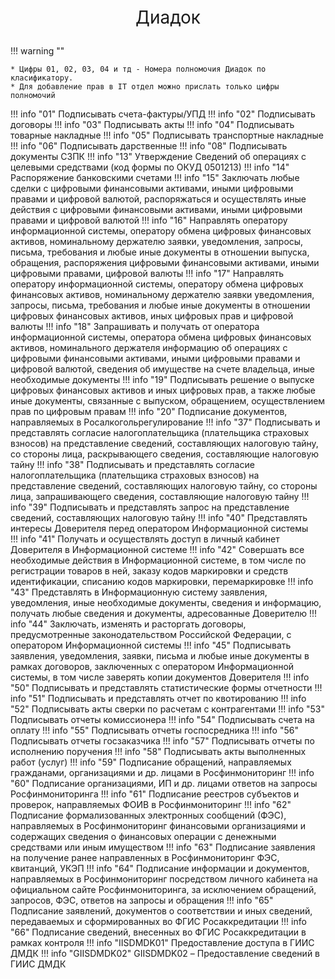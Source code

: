 
<p style="font-size:2.0em;text-align: center">
Диадок
</p>


!!! warning ""

    * Цифры 01, 02, 03, 04 и тд - Номера полномочия Диадок по класификатору.
    * Для добавление прав в IT отдел можно прислать только цифры полномочий


!!! info "01"
    Подписывать счета-фактуры/УПД
!!! info "02"
    Подписывать договоры
!!! info "03"
    Подписывать акты
!!! info "04"
    Подписывать товарные накладные
!!! info "05"
    Подписывать транспортные накладные
!!! info "06"
    Подписывать дарственные
!!! info "08"
    Подписывать документы СЗПК
!!! info "13"
    Утверждение Сведений об операциях с целевыми средствами (код формы по ОКУД 0501213)
!!! info "14"
    Распоряжение банковскими счетами
!!! info "15"
    Заключать любые сделки с цифровыми финансовыми активами, иными цифровыми правами и цифровой валютой, распоряжаться и осуществлять иные действия с цифровыми финансовыми активами, иными цифровыми правами и цифровой валютой
!!! info "16"
    Направлять оператору информационной системы, оператору обмена цифровых финансовых активов, номинальному держателю заявки, уведомления, запросы, письма, требования и любые иные документы в отношении выпуска, обращения, распоряжения цифровыми финансовыми активами, иными цифровыми правами, цифровой валюты
!!! info "17"
    Направлять оператору информационной системы, оператору обмена цифровых финансовых активов, номинальному держателю заявки уведомления, запросы, письма, требования и любые иные документы в отношении цифровых финансовых активов, иных цифровых прав и цифровой валюты
!!! info "18"
    Запрашивать и получать от оператора информационной системы, оператора обмена цифровых финансовых активов, номинального держателя информацию об операциях с цифровыми финансовыми активами, иными цифровыми правами и цифровой валютой, сведения об имуществе на счете владельца, иные необходимые документы
!!! info "19"
    Подписывать решение о выпуске цифровых финансовых активов и иных цифровых прав, а также любые иные документы, связанные с выпуском, обращением, осуществлением прав по цифровым правам
!!! info "20"
    Подписание документов, направляемых в Росалкогольрегулирование
!!! info "37"
    Подписывать и представлять согласие налогоплательщика (плательщика страховых взносов) на представление сведений, составляющих налоговую тайну, со стороны лица, раскрывающего сведения, составляющие налоговую тайну
!!! info "38"
    Подписывать и представлять согласие налогоплательщика (плательщика страховых взносов) на представление сведений, составляющих налоговую тайну, со стороны лица, запрашивающего сведения, составляющие налоговую тайну
!!! info "39"
    Подписывать и представлять запрос на представление сведений, составляющих налоговую тайну
!!! info "40"
    Представлять интересы Доверителя перед оператором Информационной системы   
!!! info "41"
    Получать и осуществлять доступ в личный кабинет Доверителя в Информационной системе 
!!! info "42"
    Совершать все необходимые действия в Информационной системе, в том числе по регистрации товаров в ней, заказу кодов маркировки и средств идентификации, списанию кодов маркировки, перемаркировке
!!! info "43"
    Представлять в Информационную систему заявления, уведомления, иные необходимые документы, сведения и информацию, получать любые сведения и документы, адресованные Доверителю
!!! info "44"
    Заключать, изменять и расторгать договоры, предусмотренные законодательством Российской Федерации, с оператором Информационной системы 
!!! info "45"
    Подписывать заявления, уведомления, заявки, письма и любые иные документы в рамках договоров, заключенных с оператором Информационной системы, в том числе заверять копии документов Доверителя
!!! info "50"
    Подписывать и представлять статистические формы отчетности 
!!! info "51"
    Подписывать и представлять отчет по квотированию 
!!! info "52"
    Подписывать акты сверки по расчетам с контрагентами 
!!! info "53"
    Подписывать отчеты комиссионера
!!! info "54"
    Подписывать счета на оплату 
!!! info "55"
    Подписывать отчеты госпосредника 
!!! info "56"
    Подписывать отчеты госзаказчика 
!!! info "57"
    Подписывать отчеты по исполнению поручения 
!!! info "58"
    Подписывать акты выполненных работ (услуг) 
!!! info "59"
    Подписание обращений, направляемых гражданами, организациями и др. лицами в Росфинмониторинг
!!! info "60"
    Подписание организациями, ИП и др. лицами ответов на запросы Росфинмониторинга 
!!! info "61"
    Подписание реестров субъектов и проверок, направляемых ФОИВ в Росфинмониторинг 
!!! info "62"
    Подписание формализованных электронных сообщений (ФЭС), направляемых в Росфинмониторинг финансовыми организациями и содержащих сведения о финансовых операции с денежными средствами или иным имуществом 
!!! info "63"
    Подписание заявления на получение ранее направленных в Росфинмониторинг ФЭС, квитанций, УКЭП 
!!! info "64"
    Подписание информации и документов, направляемых в Росфинмониторинг посредством личного кабинета на официальном сайте Росфинмониторинга, за исключением обращений, запросов, ФЭС, ответов на запросы и обращения
!!! info "65"
    Подписание заявлений, документов о соответствии и иных сведений, передаваемых и сформированных во ФГИС Росаккредитации 
!!! info "66"
    Подписание сведений, внесенных во ФГИС Росаккредитации в рамках контроля
!!! info "IISDMDK01"
    Предоставление доступа в ГИИС ДМДК
!!! info "GIISDMDK02"
    GIISDMDK02 – Предоставление сведений в ГИИС ДМДК 


